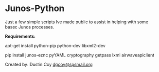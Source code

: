 # Junos-Python

Just a few simple scripts Ive made public to assist in helping with some basec Junos processes.

**Requirements:**

apt-get install python-pip python-dev libxml2-dev

pip install junos-eznc pyYAML cryptography getpass lxml airwaveapiclient





Created by: Dustin Coy
[dgcoy@spsmail.org](mailto:dgcoy@spsmail.org)
